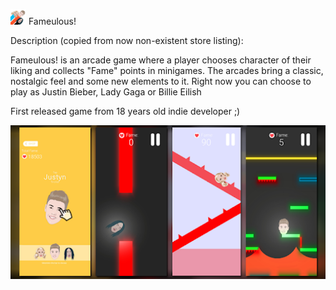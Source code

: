 <img src="https://raw.githubusercontent.com/dorian-strawberrypie/cv-monorepo/main/2018_famulous-unitygame/icon.jpg" width="25" height="25" /> Fameulous!


Description (copied from now non-existent store listing):

Fameulous! is an arcade game where a player chooses character of their liking and collects "Fame" points in minigames. The arcades bring a classic, nostalgic feel and some new elements to it.
Right now you can choose to play as Justin Bieber, Lady Gaga or Billie Eilish

First released game from 18 years old indie developer ;)

![alt text](https://github.com/dorian-strawberrypie/cv-monorepo/blob/main/2018_famulous-unitygame/feature_banner.png)
